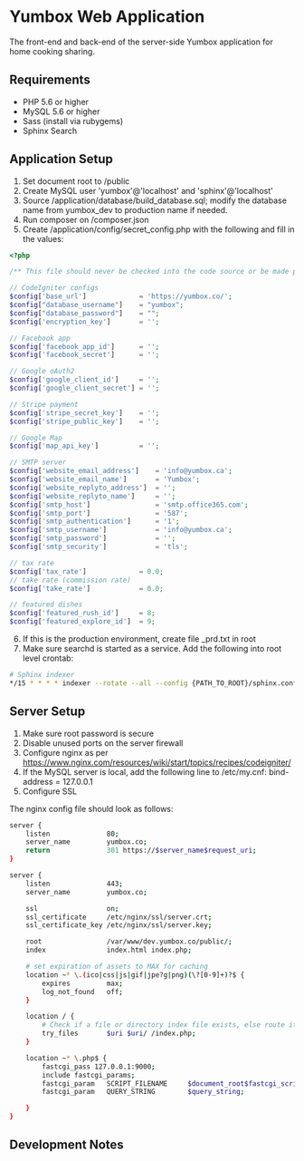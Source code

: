 # Yumbox Web Application #

The front-end and back-end of the server-side Yumbox application for home cooking sharing.

## Requirements ##

- PHP 5.6 or higher
- MySQL 5.6 or higher
- Sass (install via rubygems)
- Sphinx Search

## Application Setup ##

1. Set document root to /public
2. Create MySQL user 'yumbox'@'localhost' and 'sphinx'@'localhost'
3. Source /application/database/build_database.sql; modify the database name from yumbox_dev to production name if needed.
4. Run composer on /composer.json
5. Create /application/config/secret_config.php with the following and fill in the values:

```php
<?php

/** This file should never be checked into the code source or be made public **/

// CodeIgniter configs
$config['base_url'] 			= 'https://yumbox.co/';
$config["database_username"] 	= "yumbox";
$config["database_password"] 	= "";
$config['encryption_key'] 		= '';

// Facebook app
$config['facebook_app_id']		= '';
$config['facebook_secret']		= '';

// Google oAuth2
$config['google_client_id']		= '';
$config['google_client_secret']	= '';

// Stripe payment
$config['stripe_secret_key']	= '';
$config['stripe_public_key']	= '';

// Google Map
$config['map_api_key']          = '';

// SMTP server
$config['website_email_address']    = 'info@yumbox.ca';
$config['website_email_name']       = 'Yumbox';
$config['website_replyto_address']  = '';
$config['website_replyto_name']     = '';
$config['smtp_host']                = 'smtp.office365.com';
$config['smtp_port']                = '587';
$config['smtp_authentication']      = '1';
$config['smtp_username']            = 'info@yumbox.ca';
$config['smtp_password']            = '';
$config['smtp_security']            = 'tls';

// tax rate
$config['tax_rate']				= 0.0;
// take rate (commission rate)
$config['take_rate']			= 0.0;

// featured dishes
$config['featured_rush_id']		= 8;
$config['featured_explore_id']	= 9;
```

6. If this is the production environment, create file _prd.txt in root
7. Make sure searchd is started as a service. Add the following into root level crontab:

```bash
# Sphinx indexer
*/15 * * * * indexer --rotate --all --config {PATH_TO_ROOT}/sphinx.conf
```

## Server Setup ##

1. Make sure root password is secure
2. Disable unused ports on the server firewall
3. Configure nginx as per https://www.nginx.com/resources/wiki/start/topics/recipes/codeigniter/
4. If the MySQL server is local, add the following line to /etc/my.cnf:
  bind-address = 127.0.0.1
5. Configure SSL

The nginx config file should look as follows:

```bash
server {
	listen				80;
	server_name			yumbox.co;
	return				301 https://$server_name$request_uri;
}

server {
    listen				443;
    server_name			yumbox.co;

    ssl					on;
    ssl_certificate 	/etc/nginx/ssl/server.crt;
    ssl_certificate_key	/etc/nginx/ssl/server.key;

    root 				/var/www/dev.yumbox.co/public/;
    index 				index.html index.php;

    # set expiration of assets to MAX for caching
    location ~* \.(ico|css|js|gif|jpe?g|png)(\?[0-9]+)?$ {
        expires 		max;
        log_not_found 	off;
    }

    location / {
        # Check if a file or directory index file exists, else route it to index.php.
        try_files 		$uri $uri/ /index.php;
    }

    location ~* \.php$ {
        fastcgi_pass 127.0.0.1:9000;
        include fastcgi_params;
        fastcgi_param	SCRIPT_FILENAME		$document_root$fastcgi_script_name;
        fastcgi_param	QUERY_STRING		$query_string;

    }
}
```

## Development Notes ##

